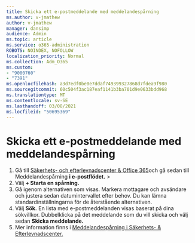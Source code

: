 ```yaml
---
title: Skicka ett e-postmeddelande med meddelandespårning
ms.author: v-jmathew
author: v-jmathew
manager: dansimp
audience: Admin
ms.topic: article
ms.service: o365-administration
ROBOTS: NOINDEX, NOFOLLOW
localization_priority: Normal
ms.collection: Adm_O365
ms.custom:
- "9000760"
- "7391"
ms.openlocfilehash: a3d7edf0be0e7ddaf749399327868d7fdea9f980
ms.sourcegitcommit: 60c504f3ac187eaf1141b3ba701d9e0633bdd968
ms.translationtype: MT
ms.contentlocale: sv-SE
ms.lasthandoff: 03/08/2021
ms.locfileid: "50695369"
---
```

# <a name="submit-an-email-message-using-message-trace"></a>Skicka ett e-postmeddelande med meddelandespårning

1. Gå till [Säkerhets- och efterlevnadscenter & Office 365](https://go.microsoft.com/fwlink/p/?linkid=2077143)och gå sedan till Meddelandespårning **i e-postflödet.**  >  [](https://go.microsoft.com/fwlink/?linkid=2101048)
2. Välj **+ Starta en spårning.**
3. Gå igenom alternativen som visas. Markera mottagare och avsändare och justera sedan datumintervallet efter behov. Du kan lämna standardinställningarna för de återstående alternativen.
4. Välj **Sök.** En lista med e-postmeddelanden visas baserat på dina sökvillkor. Dubbelklicka på det meddelande som du vill skicka och välj sedan **Skicka meddelande.**
5. Mer information finns i [Meddelandespårning i Säkerhets- & Efterlevnadscenter.](https://go.microsoft.com/fwlink/?linkid=2101557)
